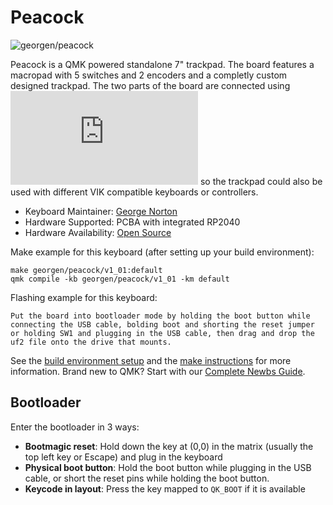 # Peacock

![georgen/peacock](https://github.com/george-norton/peacock/blob/main/images/complete.jpg)

Peacock is a QMK powered standalone 7" trackpad. The board features a macropad with 5 switches and 2 encoders and a completly custom designed trackpad. The two parts of the board are connected using ![a VIK interface](https://github.com/sadekbaroudi/vik/blob/master/README.md) so the trackpad could also be used with different VIK compatible keyboards or controllers.

* Keyboard Maintainer: [George Norton](https://github.com/george-norton)
* Hardware Supported: PCBA with integrated RP2040
* Hardware Availability: [Open Source](https://github.com/george-norton/peacock)

Make example for this keyboard (after setting up your build environment):

    make georgen/peacock/v1_01:default
    qmk compile -kb georgen/peacock/v1_01 -km default

Flashing example for this keyboard:

    Put the board into bootloader mode by holding the boot button while connecting the USB cable, bolding boot and shorting the reset jumper or holding SW1 and plugging in the USB cable, then drag and drop the uf2 file onto the drive that mounts.

See the [build environment setup](https://docs.qmk.fm/#/getting_started_build_tools) and the [make instructions](https://docs.qmk.fm/#/getting_started_make_guide) for more information. Brand new to QMK? Start with our [Complete Newbs Guide](https://docs.qmk.fm/#/newbs).

## Bootloader

Enter the bootloader in 3 ways:

* **Bootmagic reset**: Hold down the key at (0,0) in the matrix (usually the top left key or Escape) and plug in the keyboard
* **Physical boot button**: Hold the boot button while plugging in the USB cable, or short the reset pins while holding the boot button.
* **Keycode in layout**: Press the key mapped to `QK_BOOT` if it is available
